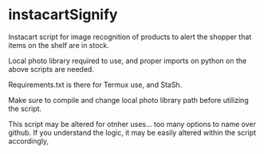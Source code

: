 # instacartSignify
Instacart script for image recognition of products to alert the shopper that items on the shelf are in stock.

Local photo library required to use, and proper imports on python on the above scripts are needed.

Requirements.txt is there for Termux use, and StaSh. 

Make sure to compile and change local photo library path before utilizing the script.


This script may be altered for otnher uses... too many options to name over github. If you understand the logic, it may be easily altered within the script accordingly,
